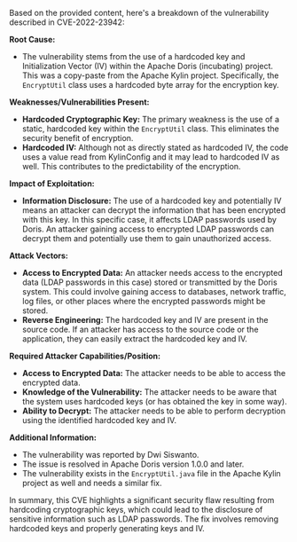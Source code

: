 Based on the provided content, here's a breakdown of the vulnerability described in CVE-2022-23942:

**Root Cause:**

*   The vulnerability stems from the use of a hardcoded key and Initialization Vector (IV) within the Apache Doris (incubating) project. This was a copy-paste from the Apache Kylin project. Specifically, the `EncryptUtil` class uses a hardcoded byte array for the encryption key.

**Weaknesses/Vulnerabilities Present:**

*   **Hardcoded Cryptographic Key:** The primary weakness is the use of a static, hardcoded key within the `EncryptUtil` class. This eliminates the security benefit of encryption.
*   **Hardcoded IV:** Although not as directly stated as hardcoded IV, the code uses a value read from KylinConfig and it may lead to hardcoded IV as well. This contributes to the predictability of the encryption.

**Impact of Exploitation:**

*   **Information Disclosure:** The use of a hardcoded key and potentially IV means an attacker can decrypt the information that has been encrypted with this key. In this specific case, it affects LDAP passwords used by Doris. An attacker gaining access to encrypted LDAP passwords can decrypt them and potentially use them to gain unauthorized access.

**Attack Vectors:**

*   **Access to Encrypted Data:** An attacker needs access to the encrypted data (LDAP passwords in this case) stored or transmitted by the Doris system. This could involve gaining access to databases, network traffic, log files, or other places where the encrypted passwords might be stored.
*   **Reverse Engineering:** The hardcoded key and IV are present in the source code. If an attacker has access to the source code or the application, they can easily extract the hardcoded key and IV.

**Required Attacker Capabilities/Position:**

*   **Access to Encrypted Data:** The attacker needs to be able to access the encrypted data.
*   **Knowledge of the Vulnerability:** The attacker needs to be aware that the system uses hardcoded keys (or has obtained the key in some way).
*   **Ability to Decrypt:** The attacker needs to be able to perform decryption using the identified hardcoded key and IV.

**Additional Information:**

*   The vulnerability was reported by Dwi Siswanto.
*   The issue is resolved in Apache Doris version 1.0.0 and later.
*   The vulnerability exists in the `EncryptUtil.java` file in the Apache Kylin project as well and needs a similar fix.

In summary, this CVE highlights a significant security flaw resulting from hardcoding cryptographic keys, which could lead to the disclosure of sensitive information such as LDAP passwords. The fix involves removing hardcoded keys and properly generating keys and IV.